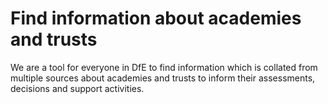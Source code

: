 # Find information about academies and trusts

We are a tool for everyone in DfE to
find information which is collated from multiple sources about academies and trusts to inform their assessments, decisions and support activities.
